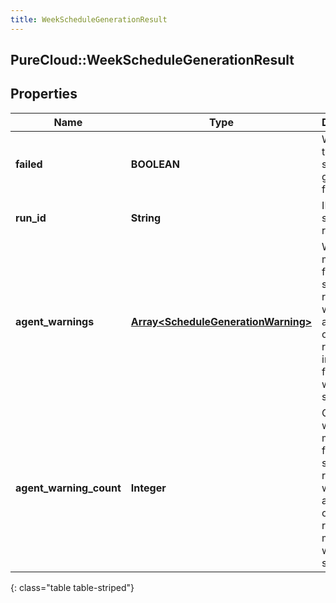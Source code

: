 ```yaml
---
title: WeekScheduleGenerationResult
---
```

## PureCloud::WeekScheduleGenerationResult

## Properties

|Name | Type | Description | Notes|
|------------ | ------------- | ------------- | -------------|
| **failed** | **BOOLEAN** | Whether the schedule generation failed | [optional] |
| **run_id** | **String** | ID of the schedule run | [optional] |
| **agent_warnings** | [**Array&lt;ScheduleGenerationWarning&gt;**](ScheduleGenerationWarning.html) | Warning messages from the schedule run. This will be available only when requesting information for a single week schedule | [optional] |
| **agent_warning_count** | **Integer** | Count of warning messages from the schedule run. This will be available only when requesting multiple week schedules | [optional] |
{: class="table table-striped"}


